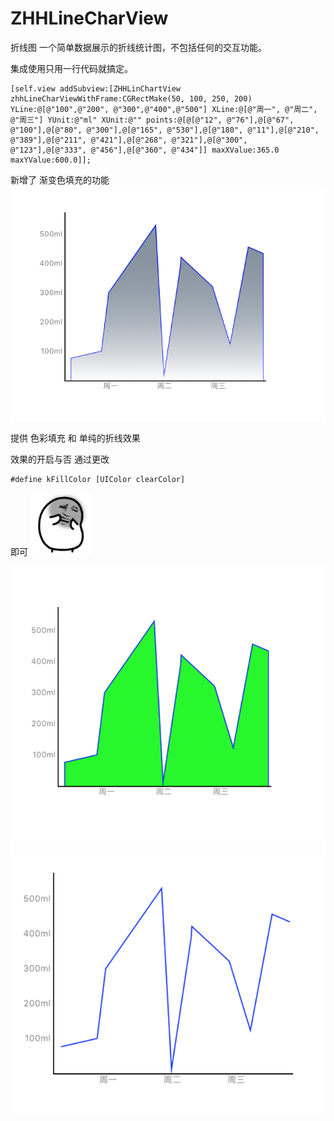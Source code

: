 # ZHHLineCharView
折线图
一个简单数据展示的折线统计图，不包括任何的交互功能。

集成使用只用一行代码就搞定。
 ```object-c
 [self.view addSubview:[ZHHLinChartView zhhLineCharViewWithFrame:CGRectMake(50, 100, 250, 200) YLine:@[@"100",@"200", @"300",@"400",@"500"] XLine:@[@"周一", @"周二", @"周三"] YUnit:@"ml" XUnit:@"" points:@[@[@"12", @"76"],@[@"67", @"100"],@[@"80", @"300"],@[@"165", @"530"],@[@"180", @"11"],@[@"210", @"389"],@[@"211", @"421"],@[@"268", @"321"],@[@"300", @"123"],@[@"333", @"456"],@[@"360", @"434"]] maxXValue:365.0 maxYValue:600.0]];
```
新增了 渐变色填充的功能
![](https://github.com/a1003072244/ZHHLineCharView/blob/master/渐变色效果图.png)

提供 色彩填充 和 单纯的折线效果

效果的开启与否 通过更改 
```object-c 
#define kFillColor [UIColor clearColor] 
```  
即可
![](https://github.com/a1003072244/ZHHLineCharView/blob/master/123.gif)

![色彩填充效果](https://github.com/a1003072244/ZHHLineCharView/blob/master/有填充色.png)
![单纯的折线效果](https://github.com/a1003072244/ZHHLineCharView/blob/master/无填充色.png)
